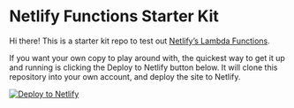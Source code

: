 # Netlify Functions Starter Kit 

Hi there! This is a starter kit  repo to test out [Netlify’s Lambda Functions](https://www.netlify.com/docs/functions).

If you want your own copy to play around with, the quickest way to get it up
and running is clicking the Deploy to Netlify button below. It will clone
this repository into your own account, and deploy the site to Netlify.

[![Deploy to Netlify](https://www.netlify.com/img/deploy/button.svg)](https://app.netlify.com/start/deploy?repository=https://github.com/TitusRobyK/Netlify-Functions-Starter)
